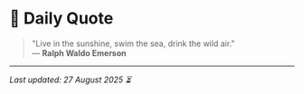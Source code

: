# 📜 Daily Quote

> "Live in the sunshine, swim the sea, drink the wild air."  
> — **Ralph Waldo Emerson**

---

_Last updated: 27 August 2025 ⏳_
